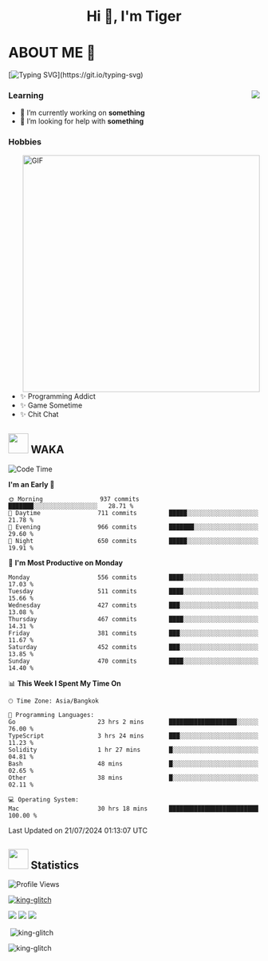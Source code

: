 <h1 align="center">Hi 👋, I'm Tiger</h1>




# ABOUT ME 💬

[![Typing SVG](https://readme-typing-svg.herokuapp.com?color=22F771&vCenter=true&lines=A+perssionate+developer+from+nowhere.)](https://git.io/typing-svg)

<div>
 <img align="right" src="https://spotify-github-profile.vercel.app/api/view?uid=12129734423&cover_image=false&theme=default&bar_color=22d016&bar_color_cover=true" />
 <h3>Learning</h3>
 
 <ul>
  <li>🔭 I’m currently working on <b>something</b></li>
  <li>🤝 I’m looking for help with <b>something</b></li>
 </ul>
 
</div>
<div>
 <h3>Hobbies</h3>
 <img align="right" height="475px"  alt="GIF" src="https://i.pinimg.com/originals/1f/b7/db/1fb7dbee557e5ed509f7517da8a84d58.gif" />
 <ul>
  <li>✨ Programming Addict</li>
  <li>✨ Game Sometime</li>
  <li>✨ Chit Chat</li>
 </ul>
 
</div>



## <img height="40" src="https://raw.githubusercontent.com/innng/innng/master/assets/kyubey.gif"/> WAKA

<!--START_SECTION:waka-->
![Code Time](http://img.shields.io/badge/Code%20Time-2%2C018%20hrs%2054%20mins-blue)

**I'm an Early 🐤** 

```text
🌞 Morning                937 commits         ███████░░░░░░░░░░░░░░░░░░   28.71 % 
🌆 Daytime                711 commits         █████░░░░░░░░░░░░░░░░░░░░   21.78 % 
🌃 Evening                966 commits         ███████░░░░░░░░░░░░░░░░░░   29.60 % 
🌙 Night                  650 commits         █████░░░░░░░░░░░░░░░░░░░░   19.91 % 
```
📅 **I'm Most Productive on Monday** 

```text
Monday                   556 commits         ████░░░░░░░░░░░░░░░░░░░░░   17.03 % 
Tuesday                  511 commits         ████░░░░░░░░░░░░░░░░░░░░░   15.66 % 
Wednesday                427 commits         ███░░░░░░░░░░░░░░░░░░░░░░   13.08 % 
Thursday                 467 commits         ████░░░░░░░░░░░░░░░░░░░░░   14.31 % 
Friday                   381 commits         ███░░░░░░░░░░░░░░░░░░░░░░   11.67 % 
Saturday                 452 commits         ███░░░░░░░░░░░░░░░░░░░░░░   13.85 % 
Sunday                   470 commits         ████░░░░░░░░░░░░░░░░░░░░░   14.40 % 
```


📊 **This Week I Spent My Time On** 

```text
🕑︎ Time Zone: Asia/Bangkok

💬 Programming Languages: 
Go                       23 hrs 2 mins       ███████████████████░░░░░░   76.00 % 
TypeScript               3 hrs 24 mins       ███░░░░░░░░░░░░░░░░░░░░░░   11.23 % 
Solidity                 1 hr 27 mins        █░░░░░░░░░░░░░░░░░░░░░░░░   04.81 % 
Bash                     48 mins             █░░░░░░░░░░░░░░░░░░░░░░░░   02.65 % 
Other                    38 mins             █░░░░░░░░░░░░░░░░░░░░░░░░   02.11 % 

💻 Operating System: 
Mac                      30 hrs 18 mins      █████████████████████████   100.00 % 
```


 Last Updated on 21/07/2024 01:13:07 UTC
<!--END_SECTION:waka-->
## <img height="40" src="https://raw.githubusercontent.com/innng/innng/master/assets/kyubey.gif"/> Statistics
![Profile Views](https://komarev.com/ghpvc/?username=king-glitch)  

<p align="left"> 
 <a href="https://github.com/ryo-ma/github-profile-trophy">
  <img src="https://github-profile-trophy.vercel.app/?username=king-glitch&theme=dracula" alt="king-glitch" />
 </a> </p>

![](https://github-profile-summary-cards.vercel.app/api/cards/profile-details?username=king-glitch&theme=dracula)
![](https://github-profile-summary-cards.vercel.app/api/cards/stats?username=king-glitch&theme=dracula) 
![](https://github-profile-summary-cards.vercel.app/api/cards/productive-time?username=king-glitch&theme=dracula)


<p>&nbsp;<img align="center" src="https://github-readme-stats.vercel.app/api?username=king-glitch&theme=dracula" alt="king-glitch" /></p>

<p><img align="center" src="https://github-readme-streak-stats.herokuapp.com/?user=king-glitch&theme=dracula" alt="king-glitch" /></p>
